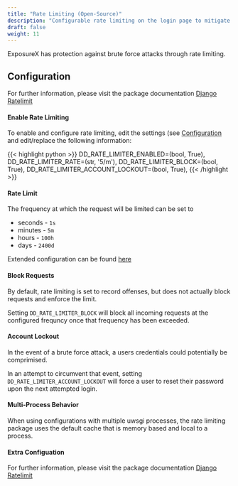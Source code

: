 ```yaml
---
title: "Rate Limiting (Open-Source)"
description: "Configurable rate limiting on the login page to mitigate brute force attacks"
draft: false
weight: 11
---
```


ExposureX has protection against brute force attacks through rate limiting.

## Configuration

For further information, please visit the package documentation [Django Ratelimit](https://django-ratelimit.readthedocs.io/en/stable/index.html)

#### Enable Rate Limiting

To enable and configure rate limiting, edit the settings (see [Configuration](../../open_source/installation/configuration) and edit/replace the following information:

{{< highlight python >}}
DD_RATE_LIMITER_ENABLED=(bool, True),
DD_RATE_LIMITER_RATE=(str, '5/m'),
DD_RATE_LIMITER_BLOCK=(bool, True),
DD_RATE_LIMITER_ACCOUNT_LOCKOUT=(bool, True),
{{< /highlight >}}

#### Rate Limit

The frequency at which the request will be limited can be set to

* seconds - `1s`
* minutes - `5m`
* hours - `100h`
* days - `2400d`

Extended configuration can be found [here](https://django-ratelimit.readthedocs.io/en/stable/rates.html)

#### Block Requests

By default, rate limiting is set to record offenses, but does not actually block requests and enforce the limit.

Setting `DD_RATE_LIMITER_BLOCK` will block all incoming requests at the configured frequncy once that frequency has been exceeded.

#### Account Lockout

In the event of a brute force attack, a users credentials could potentially be comprimised.

In an attempt to circumvent that event, setting `DD_RATE_LIMITER_ACCOUNT_LOCKOUT` will force a user to reset their password upon the next attempted login.

#### Multi-Process Behavior

When using configurations with multiple uwsgi processes, the rate limiting package uses the default cache that is memory based and local to a process.

#### Extra Configuation

For further information, please visit the package documentation [Django Ratelimit](https://django-ratelimit.readthedocs.io/en/stable/index.html)
